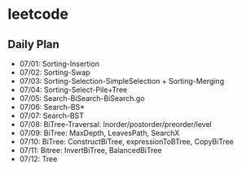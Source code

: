 # leetcode

## Daily Plan
* 07/01: Sorting-Insertion
* 07/02: Sorting-Swap
* 07/03: Sorting-Selection-SimpleSelection + Sorting-Merging
* 07/04: Sorting-Select-Pile+Tree
* 07/05: Search-BiSearch-BiSearch.go
* 07/06: Search-BS*
* 07/07: Search-BST
* 07/08: BiTree-Traversal: Inorder/postorder/preorder/level
* 07/09: BiTree: MaxDepth, LeavesPath, SearchX
* 07/10: BiTree: ConstructBiTree, expressionToBTree, CopyBiTree
* 07/11: Bitree: InvertBiTree, BalancedBiTree
* 07/12: Tree
